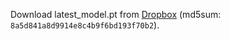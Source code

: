 Download latest_model.pt from [Dropbox](https://www.dropbox.com/s/c5mke7uy2cdc36x/latest_model.pt?dl=0) (md5sum: `8a5d841a8d9914e8c4b9f6bd193f70b2`).

